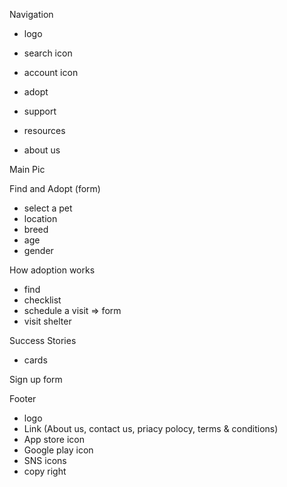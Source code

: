 Navigation
 - logo

 - search icon
 - account icon

 - adopt
 - support 
 - resources
 - about us

Main Pic

Find and Adopt (form)
 - select a pet
 - location
 - breed
 - age
 - gender

How adoption works
 - find
 - checklist
 - schedule a visit => form
 - visit shelter

Success Stories
 - cards

Sign up form

Footer 
 - logo 
 - Link (About us, contact us, priacy polocy, terms & conditions)
 - App store icon
 - Google play icon
 - SNS icons
 - copy right